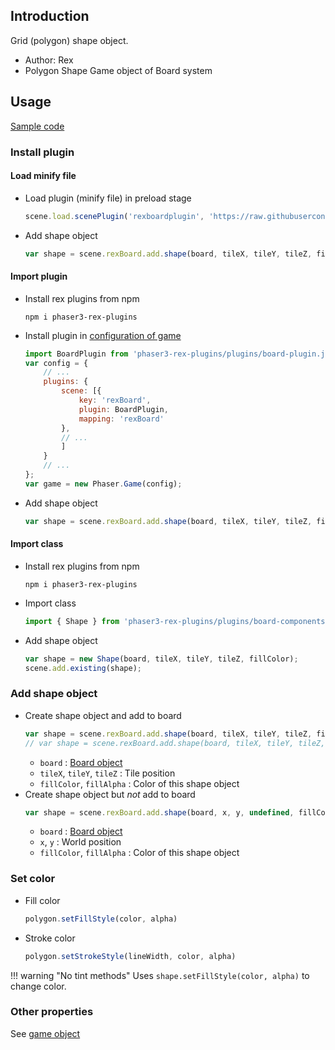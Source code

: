 ## Introduction

Grid (polygon) shape object.

- Author: Rex
- Polygon Shape Game object of Board system

## Usage

[Sample code](https://github.com/rexrainbow/phaser3-rex-notes/tree/master/examples/board)

### Install plugin

#### Load minify file

- Load plugin (minify file) in preload stage
    ```javascript
    scene.load.scenePlugin('rexboardplugin', 'https://raw.githubusercontent.com/rexrainbow/phaser3-rex-notes/master/dist/rexboardplugin.min.js', 'rexBoard', 'rexBoard');
    ```
- Add shape object
    ```javascript
    var shape = scene.rexBoard.add.shape(board, tileX, tileY, tileZ, fillColor);
    ```

#### Import plugin

- Install rex plugins from npm
    ```
    npm i phaser3-rex-plugins
    ```
- Install plugin in [configuration of game](game.md#configuration)
    ```javascript
    import BoardPlugin from 'phaser3-rex-plugins/plugins/board-plugin.js';
    var config = {
        // ...
        plugins: {
            scene: [{
                key: 'rexBoard',
                plugin: BoardPlugin,
                mapping: 'rexBoard'
            },
            // ...
            ]
        }
        // ...
    };
    var game = new Phaser.Game(config);
    ```
- Add shape object
    ```javascript
    var shape = scene.rexBoard.add.shape(board, tileX, tileY, tileZ, fillColor);
    ```

#### Import class

- Install rex plugins from npm
    ```
    npm i phaser3-rex-plugins
    ```
- Import class
    ```javascript
    import { Shape } from 'phaser3-rex-plugins/plugins/board-components.js';
    ```
- Add shape object
    ```javascript
    var shape = new Shape(board, tileX, tileY, tileZ, fillColor);
    scene.add.existing(shape);
    ```

### Add shape object

- Create shape object and add to board
    ```javascript
    var shape = scene.rexBoard.add.shape(board, tileX, tileY, tileZ, fillColor);
    // var shape = scene.rexBoard.add.shape(board, tileX, tileY, tileZ, fillColor, fillAlpha);
    ```
    - `board` : [Board object](board.md)
    - `tileX`, `tileY`, `tileZ` : Tile position
    - `fillColor`, `fillAlpha` : Color of this shape object
- Create shape object but *not* add to board
    ```javascript
    var shape = scene.rexBoard.add.shape(board, x, y, undefined, fillColor, fillAlpha, false);
    ```
    - `board` : [Board object](board.md)
    - `x`, `y` : World position
    - `fillColor`, `fillAlpha` : Color of this shape object


### Set color

- Fill color
    ```javascript
    polygon.setFillStyle(color, alpha)
    ```
- Stroke color
    ```javascript
    polygon.setStrokeStyle(lineWidth, color, alpha)
    ```

!!! warning "No tint methods"
    Uses `shape.setFillStyle(color, alpha)` to change color.

### Other properties

See [game object](gameobject.md)
